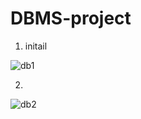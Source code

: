 # DBMS-project


1. initail

![db1](https://user-images.githubusercontent.com/48666403/163544997-039fc3b8-6379-4db9-8005-226d7b663099.png)



2.

![db2](https://user-images.githubusercontent.com/48666403/163545012-2bf20407-0417-4e35-be02-cbe702e8a027.png)




